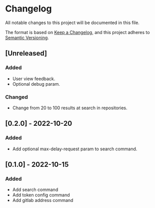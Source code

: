 # Changelog

All notable changes to this project will be documented in this file.

The format is based on [Keep a Changelog](https://keepachangelog.com/en/1.0.0/),
and this project adheres to [Semantic Versioning](https://semver.org/spec/v2.0.0.html).

## [Unreleased]

### Added

- User view feedback.
- Optional debug param.

### Changed

- Change from 20 to 100 results at search in repositories.

## [0.2.0] - 2022-10-20

### Added

- Add optional max-delay-request param to search command.

## [0.1.0] - 2022-10-15

### Added

- Add search command
- Add token config command
- Add gitlab address command
